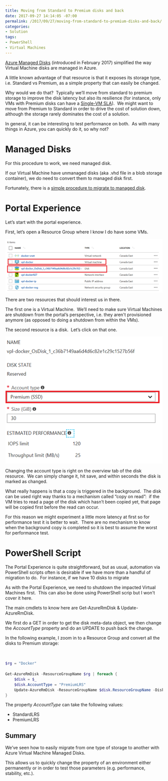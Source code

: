```yaml
---
title: Moving from Standard to Premium disks and back
date: 2017-09-27 14:14:05 -07:00
permalink: /2017/09/27/moving-from-standard-to-premium-disks-and-back/
categories:
- Solution
tags:
- PowerShell
- Virtual Machines
---
```

<a href="https://vincentlauzon.com/2017/02/20/azure-managed-disk-overview/">Azure Managed Disks</a> (introduced in February 2017) simplified the way Virtual Machine disks are managed in Azure.

A little known advantage of that resource is that it exposes its storage type, i.e. Standard vs Premium, as a simple property that can easily be changed.

Why would we do that?  Typically we’ll move from standard to premium storage to improve the disk latency but also its resilience (for instance, only VMs with Premium disks can have a <a href="https://vincentlauzon.com/2016/11/23/single-vm-sla/">Single-VM SLA</a>).  We might want to move from Premium to Standard in order to drive the cost of solution down, although the storage rarely dominates the cost of a solution.

In general, it can be interesting to test performance on both.  As with many things in Azure, you can quickly do it, so why not?
<h1>Managed Disks</h1>
For this procedure to work, we need managed disk.

If our Virtual Machine have unmanaged disks (aka .vhd file in a blob storage container), we do need to convert them to managed disk first.

Fortunately, there is a <a href="https://vincentlauzon.com/2017/02/21/migrating-from-unmanaged-to-managed-disks/">simple procedure to migrate to managed disk</a>.
<h1>Portal Experience</h1>
Let’s start with the portal experience.

First, let’s open a Resource Group where I know I do have some VMs.

<a href="/assets/posts/2017/3/moving-from-standard-to-premium-disks-and-back/image4.png"><img style="border:0 currentcolor;margin-right:auto;margin-left:auto;float:none;display:block;background-image:none;" title="image" src="/assets/posts/2017/3/moving-from-standard-to-premium-disks-and-back/image_thumb4.png" alt="image" border="0" /></a>

There are two resources that should interest us in there.

The first one is a Virtual Machine.  We’ll need to make sure Virtual Machines are shutdown from the portal’s perspective, i.e. they aren't provisioned anymore (as opposed to doing a shutdown from within the VMs).

The second resource is a disk.  Let’s click on that one.

<a href="/assets/posts/2017/3/moving-from-standard-to-premium-disks-and-back/image5.png"><img style="border:0 currentcolor;margin-right:auto;margin-left:auto;float:none;display:block;background-image:none;" title="image" src="/assets/posts/2017/3/moving-from-standard-to-premium-disks-and-back/image_thumb5.png" alt="image" border="0" /></a>

Changing the account type is right on the overview tab of the disk resource.  We can simply change it, hit save, and within seconds the disk is marked as changed.

What really happens is that a copy is triggered in the background.  The disk can be used right way thanks to a mechanism called “copy on read”:  if the VM tries to read a page of the disk which hasn’t been copied yet, that page will be copied first before the read can occur.

For this reason we might experiment a little more latency at first so for performance test it is better to wait.  There are no mechanism to know when the background copy is completed so it is best to assume the worst for performance test.
<h1>PowerShell Script</h1>
The Portal Experience is quite straightforward, but as usual, automation via PowerShell scripts often is desirable if we have more than a handful of migration to do.  For instance, if we have 10 disks to migrate

As with the Portal Experience, we need to shutdown the impacted Virtual Machines first.  This can also be done using PowerShell scrip but I won't cover it here.

The main cmdlets to know here are Get-AzureRmDisk &amp; Update-AzureRmDisk.

We first do a GET in order to get the disk meta-data object, we then change the <em>AccountType</em> property and do an UPDATE to push back the change.

In the following example, I zoom in to a Resource Group and convert all the disks to Premium storage:

```PowerShell


$rg = "Docker"

Get-AzureRmDisk -ResourceGroupName $rg | foreach {
    $disk = $_
    $disk.AccountType = "PremiumLRS"
    Update-AzureRmDisk -ResourceGroupName $disk.ResourceGroupName -DiskName $disk.Name -Disk $disk
}

```

The property <em>AccountType</em> can take the following values:
<ul>
 	<li>StandardLRS</li>
 	<li>PremiumLRS</li>
</ul>
<h2>Summary</h2>
We’ve seen how to easily migrate from one type of storage to another with Azure Virtual Machine Managed Disks.

This allows us to quickly change the property of an environment either permanently or in order to test those parameters (e.g. performance, stability, etc.).